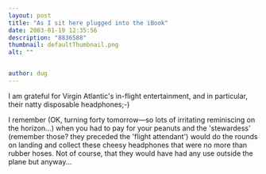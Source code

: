 ```yaml
---
layout: post
title: "As I sit here plugged into the iBook"
date: 2003-01-19 12:35:56
description: "8836588"
thumbnail: defaultThumbnail.png
alt: ""


author: dug
---
```


<p>I am grateful for Virgin Atlantic's in-flight entertainment, and in particular, their natty disposable headphones;-)</p>

<p>I remember (OK, turning forty tomorrow&mdash;so lots of irritating reminiscing on the horizon...) when you had to pay for your peanuts and the 'stewardess' (remember those? they preceded the 'flight attendant') would do the rounds on landing and collect these cheesy headphones that were no more than rubber hoses. Not of course, that they would have had any use outside the plane but anyway...</p>
